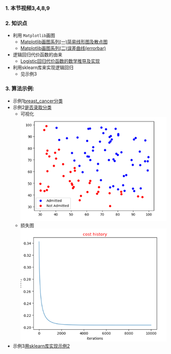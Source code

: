 ### 1. 本节视频3,4,8,9
### 2. 知识点
 - 利用 `Matplotlib`画图
    - [Matplotlib画图系列(一)简易线形图及散点图](https://blog.csdn.net/The_lastest/article/details/79828638)
    - [Matplotlib画图系列(二)误差曲线(errorbar) ](https://blog.csdn.net/The_lastest/article/details/79829046)
 - 逻辑回归代价函数的由来
    - [Logistic回归代价函数的数学推导及实现](https://blog.csdn.net/The_lastest/article/details/78761577)
 - 利用sklearn库来实现逻辑回归
    - 见示例3
### 3. 算法示例:
- 示例1[breast_cancer分类](LogisticRegression.py)<br>
- 示例2[是否录取分类](e2.py)
    - 可视化
    ![01](./data/01.png)
    - 损失图
    ![02](./data/02.png)
- 示例3[用sklearn库实现示例2](e3.py)
